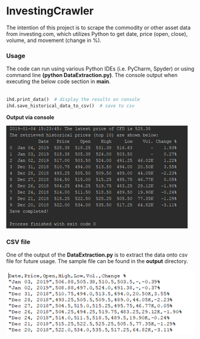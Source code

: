 # InvestingCrawler
The intention of this project is to scrape the commodity or other asset data from investing.com, which utilizes Python to get date, price (open, close), volume, and movement (change in %).

### Usage
The code can run using various Python IDEs (i.e. PyCharm, Spyder) or using command line __(python DataExtraction.py)__. The console output when executing the below code section in **main**.

```python

ihd.print_data()  # display the results on console
ihd.save_historical_data_to_csv()  # save to csv

```

__Output via console__

![output 1](https://github.com/netsatsawat/InvestingCrawler/blob/master/Image/console_output.PNG)


### CSV file

One of the output of the __DataExtraction.py__ is to extract the data onto csv file for future usage. The sample file can be found in the __output__ directory.

![output 2](https://github.com/netsatsawat/InvestingCrawler/blob/master/Image/file_output.PNG)
